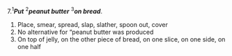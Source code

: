7.<sup>1</sup>***Put*** <sup>2</sup>***peanut butter*** <sup>3</sup>***on bread***.

1. Place, smear, spread, slap, slather, spoon out, cover
2. No alternative for “peanut butter was produced
3. On top of jelly, on the other piece of bread, on one slice, on one side, on one half
